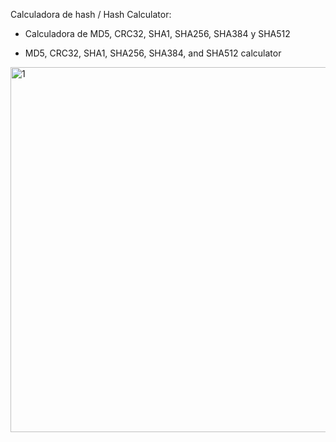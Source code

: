 Calculadora de hash / Hash Calculator:

- Calculadora de  MD5, CRC32, SHA1, SHA256, SHA384 y SHA512

- MD5, CRC32, SHA1, SHA256, SHA384, and SHA512 calculator

<img width="920" height="584" alt="1" src="https://github.com/user-attachments/assets/5d3e8a48-bd48-4f37-b486-90e06085f3e2" />
